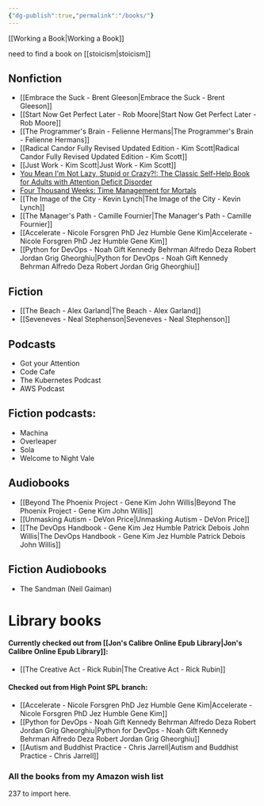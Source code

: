 ```yaml
---
{"dg-publish":true,"permalink":"/books/"}
---
```



[[Working a Book\|Working a Book]]

need to find a book on [[stoicism\|stoicism]]
## Nonfiction
- [[Embrace the Suck - Brent Gleeson\|Embrace the Suck - Brent Gleeson]]
- [[Start Now Get Perfect Later - Rob Moore\|Start Now Get Perfect Later - Rob Moore]]
- [[The Programmer's Brain - Felienne Hermans\|The Programmer's Brain - Felienne Hermans]]
- [[Radical Candor Fully Revised Updated Edition - Kim Scott\|Radical Candor Fully Revised Updated Edition - Kim Scott]]
- [[Just Work - Kim Scott\|Just Work - Kim Scott]]
- [You Mean I'm Not Lazy, Stupid or Crazy?!: The Classic Self-Help Book for Adults with Attention Deficit Disorder](<https://www.amazon.com/You-Mean-Lazy-Stupid-Crazy/dp/0743264487>)
- [Four Thousand Weeks: Time Management for Mortals](<https://www.amazon.com/Four-Thousand-Weeks-Management-Mortals/dp/0374159122>)
- [[The Image of the City - Kevin Lynch\|The Image of the City - Kevin Lynch]]
- [[The Manager's Path - Camille Fournier\|The Manager's Path - Camille Fournier]]
- [[Accelerate - Nicole Forsgren PhD Jez Humble Gene Kim\|Accelerate - Nicole Forsgren PhD Jez Humble Gene Kim]]
- [[Python for DevOps - Noah Gift Kennedy Behrman Alfredo Deza Robert Jordan Grig Gheorghiu\|Python for DevOps - Noah Gift Kennedy Behrman Alfredo Deza Robert Jordan Grig Gheorghiu]]

## Fiction
- [[The Beach - Alex Garland\|The Beach - Alex Garland]]
- [[Seveneves - Neal Stephenson\|Seveneves - Neal Stephenson]]

## Podcasts
- Got your Attention
- Code Cafe
- The Kubernetes Podcast
- AWS Podcast

## Fiction podcasts:
 - Machina
 - Overleaper
 - Sola
 - Welcome to Night Vale

## Audiobooks
- [[Beyond The Phoenix Project - Gene Kim John Willis\|Beyond The Phoenix Project - Gene Kim John Willis]]
- [[Unmasking Autism - DeVon Price\|Unmasking Autism - DeVon Price]]
- [[The DevOps Handbook - Gene Kim Jez Humble Patrick Debois John Willis\|The DevOps Handbook - Gene Kim Jez Humble Patrick Debois John Willis]]


## Fiction Audiobooks
- The Sandman (Neil Gaiman)

# Library books
#### Currently checked out from [[Jon's Calibre Online Epub Library\|Jon's Calibre Online Epub Library]]:
- [[The Creative Act - Rick Rubin\|The Creative Act - Rick Rubin]]

#### Checked out from High Point SPL branch:
- [[Accelerate - Nicole Forsgren PhD Jez Humble Gene Kim\|Accelerate - Nicole Forsgren PhD Jez Humble Gene Kim]]
- [[Python for DevOps - Noah Gift Kennedy Behrman Alfredo Deza Robert Jordan Grig Gheorghiu\|Python for DevOps - Noah Gift Kennedy Behrman Alfredo Deza Robert Jordan Grig Gheorghiu]]
- [[Autism and Buddhist Practice - Chris Jarrell\|Autism and Buddhist Practice - Chris Jarrell]]

### All the books from my Amazon wish list
237 to import here.